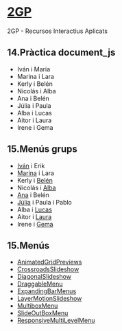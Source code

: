 # [2GP](https://arquesm.github.io/2GP/)
2GP - Recursos Interactius Aplicats

## 14.Pràctica document_js
* Iván i Maria
* Marina i Lara
* Kerly i Belén
* Nicolás i Alba
* Ana i Belén
* Júlia i Paula
* Alba i Lucas
* Aitor i Laura
* Irene i Gema

## 15.Menús grups
* [Iván](https://perefi.github.io/15_menus/) i Erik
* [Marina](https://marina-uribe.github.io/15.menu/) i Lara
* Kerly i [Belén](https://Bethle13.github.io/15_menu/)
* Nicolás i [Alba](https://albajota.github.io/14_menu_parejas)
* [Ana](https://AnaMerinoCampos.github.io/15_parejas_02) i Belén
* [Júlia](https://Juliabarcelo.github.io/15_menus) i Paula i Pablo
* Alba i [Lucas](https://luurotova.github.io/15_menus)
* Aitor i [Laura](https://lauragcbrkn.github.io/16_menu)
* Irene i [Gema](https://gemadel.github.io/15_js)


## 15.Menús
* [AnimatedGridPreviews](AnimatedGridPreviews.zip)
* [CrossroadsSlideshow](CrossroadsSlideshow.zip)
* [DiagonalSlideshow](DiagonalSlideshow.zip)
* [DraggableMenu](DraggableMenu.zip)
* [ExpandingBarMenus](ExpandingBarMenus.zip)
* [LayerMotionSlideshow](LayerMotionSlideshow.zip)
* [MultiboxMenu](MultiboxMenu.zip)
* [SlideOutBoxMenu](SlideOutBoxMenu.zip)
* [ResponsiveMultiLevelMenu](ResponsiveMultiLevelMenu.zip)
